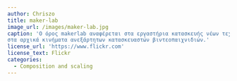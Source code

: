 ```yaml
---
author: Chriszo
title: maker-lab
image_url: /images/maker-lab.jpg
caption: 'Ο όρος makerlab αναφέρεται στα εργαστήρια κατασκευής νέων τεχνολογιών διάδρασης και έρχονται να προστεθούν
στα αρχικά κινήματα ανεξάρτητων κατασκευαστών βιντεοπαιχνιδιών.'
license_url: 'https://www.flickr.com'
license_text: Flickr
categories:
  - Composition and scaling
---
```


